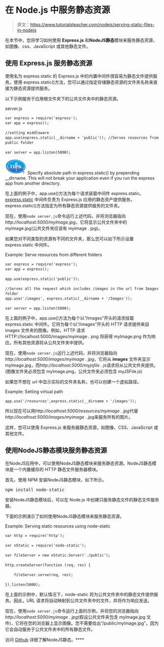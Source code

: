 # 在 Node.js 中服务静态资源

> 原文：<https://www.tutorialsteacher.com/nodejs/serving-static-files-in-nodejs>

在本节中，您将学习如何使用 **Express.js** 和**NodeJS静态**模块来服务静态资源，如图像、css、JavaScript 或其他静态文件。

## 使用 Express.js 服务静态资源

使用名为 express.static 的 Express.js 中的内置中间件很容易为静态文件提供服务。使用 express.static()方法，您可以通过指定存储静态资源的文件夹名称来直接为静态资源提供服务。

以下示例服务于应用根文件夹下的公共文件夹中的静态资源。

server.js 

```
var express = require('express');
var app = express();

//setting middleware
app.use(express.static(__dirname + 'public')); //Serves resources from public folder

var server = app.listen(5000); 
```

![](img/751bca76a769f8ad315ebee3fdf7d98e.png) Specify absolute path in express.static() by prepending __dirname. This will not break your application even if you run the express app from another directory.

在上面的例子中，app.use()方法为每个请求装载中间件 express.static。 [express.static](https://expressjs.com/guide/using-middleware.html#middleware.built-in) 中间件负责为 Express.js 应用的静态资产提供服务。express.static()方法指定为所有静态资源提供服务的文件夹。

现在，使用`node server.js`命令运行上述代码，并将浏览器指向*http://localhost:5000/myImage.jpg*，它将显示公共文件夹中的 myImage.jpg(公共文件夹应该有 myimage . jpg)。

如果您对不同类型的资源有不同的文件夹，那么您可以如下所示设置 express.static 中间件。

Example: Serve resources from different folders 

```
var express = require('express');
var app = express();

app.use(express.static('public'));

//Serves all the request which includes /images in the url from Images folder
app.use('/images', express.static(__dirname + '/Images'));

var server = app.listen(5000); 
```

在上面的例子中，app.use()方法为每个以“/images”开头的请求挂载 express.static 中间件。它将为每个以“/images”开头的 HTTP 请求提供来自 images 文件夹的图像。例如，HTTP 请求 HTTP://localhost:5000/images/myimage . png 将获得 myImage.png 作为响应。所有其他资源将从公共文件夹中提供。

现在，使用`node server.js`运行上述代码，并将浏览器指向*http://localhost:5000/images/myimage . jpg*，它将从 **images** 文件夹显示 myImage.jpg，而*http://localhost:5000/myjsfile . js*请求将从公共文件夹提供。(图像文件夹必须包含 myImage.png，公共文件夹必须包含 myJSFile.js)

如果您不想在 url 中显示实际的文件夹名称，也可以创建一个虚拟路径。

Example: Setting virtual path 

```
app.use('/resources',express.static(__dirname + '/images')); 
```

所以现在可以用*http://localhost:5000/resources/myimage . jpg*代替*http://localhost:5000/images/myimage . jpg*来服务所有的图片。

这样，您可以使用 Express.js 来服务器静态资源，如图像、CSS、JavaScript 或其他文件。

## 使用NodeJS静态模块服务静态资源

在NodeJS应用中，可以使用NodeJS静态模块来服务静态资源。NodeJS静态模块是一个内置缓存的 HTTP 静态文件服务器模块。

首先，使用 NPM 安装NodeJS静态模块，如下所示。

<samp>npm install node-static</samp>

安装NodeJS静态模块后，可以在 Node.js 中创建只服务静态文件的静态文件服务器。

下面的示例演示了如何使用NodeJS静态模块来服务静态资源。

Example: Serving static resources using node-static 

```
var http = require('http');

var nStatic = require('node-static');

var fileServer = new nStatic.Server('./public');

http.createServer(function (req, res) {

    fileServer.serve(req, res);

}).listen(5000); 
```

在上面的示例中，默认情况下，node-static 将为公共文件夹中的静态文件提供服务。因此，URL 请求将自动映射到公共文件夹中的文件，并将作为响应发送。

现在，使用`node server.js`命令运行上面的示例，并将您的浏览器指向*http://localhost:5000/myimage . jpg*(假设公共文件夹包含 myImage.jpg 文件)，它将在您的浏览器上显示图像。您不需要给出“/public/myImage.jpg”，因为它会自动服务于公共文件夹中的所有静态文件。

访问 [Github](https://github.com/cloudhead/node-static) 详细了解NodeJS静态。****